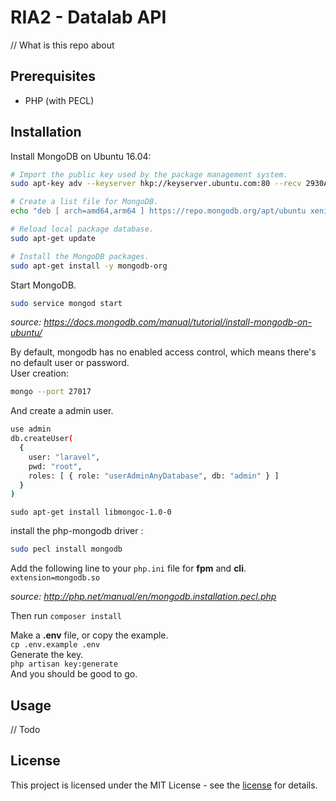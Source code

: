 # RIA2 - Datalab API
// What is this repo about  

## Prerequisites
* PHP (with PECL)

## Installation
Install MongoDB on Ubuntu 16.04:   
```bash
# Import the public key used by the package management system.  
sudo apt-key adv --keyserver hkp://keyserver.ubuntu.com:80 --recv 2930ADAE8CAF5059EE73BB4B58712A2291FA4AD5  

# Create a list file for MongoDB.  
echo "deb [ arch=amd64,arm64 ] https://repo.mongodb.org/apt/ubuntu xenial/mongodb-org/3.6 multiverse" | sudo tee /etc/apt/sources.list.d/mongodb-org-3.6.list  

# Reload local package database.  
sudo apt-get update  

# Install the MongoDB packages.  
sudo apt-get install -y mongodb-org  

```  

Start MongoDB.  
```bash
sudo service mongod start  
```  
_source: https://docs.mongodb.com/manual/tutorial/install-mongodb-on-ubuntu/_  

By default, mongodb has no enabled access control, which means there's no default user or password.  
User creation: 
```bash
mongo --port 27017
```  
And create a admin user.  
```bash
use admin
db.createUser(
  {
    user: "laravel",
    pwd: "root",
    roles: [ { role: "userAdminAnyDatabase", db: "admin" } ]
  }
)
```  

`sudo apt-get install libmongoc-1.0-0`  


install the php-mongodb driver :
```bash
sudo pecl install mongodb
```  
Add the following line to your `php.ini` file for **fpm** and **cli**.  
`extension=mongodb.so`  

_source: http://php.net/manual/en/mongodb.installation.pecl.php_  

Then run `composer install`  

Make a **.env** file, or copy the example.  
`cp .env.example .env`  
Generate the key.  
`php artisan key:generate`  
And you should be good to go.  

## Usage
// Todo

## License
This project is licensed under the MIT License - see the [license](license) for details.  
